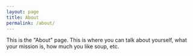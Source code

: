 ```yaml
---
layout: page
title: About
permalink: /about/
---
```


This is the "About" page. This is where you can talk about yourself, what your mission is, how much you like soup, etc.